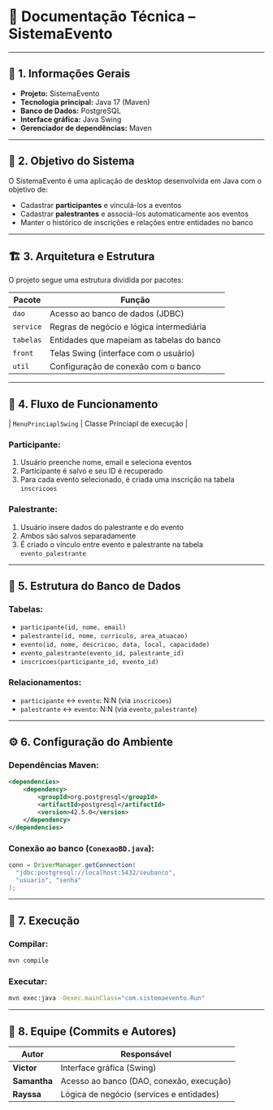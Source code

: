 # 📘 Documentação Técnica – SistemaEvento

---

## 📌 1. Informações Gerais

- **Projeto:** SistemaEvento
- **Tecnologia principal:** Java 17 (Maven)
- **Banco de Dados:** PostgreSQL
- **Interface gráfica:** Java Swing
- **Gerenciador de dependências:** Maven

---

## 🎯 2. Objetivo do Sistema

O SistemaEvento é uma aplicação de desktop desenvolvida em Java com o objetivo de:

- Cadastrar **participantes** e vinculá-los a eventos
- Cadastrar **palestrantes** e associá-los automaticamente aos eventos
- Manter o histórico de inscrições e relações entre entidades no banco

---

## 🏗️ 3. Arquitetura e Estrutura

O projeto segue uma estrutura dividida por pacotes:

| Pacote | Função |
|--------|--------|
| `dao` | Acesso ao banco de dados (JDBC) |
| `service` | Regras de negócio e lógica intermediária |
| `tabelas` | Entidades que mapeiam as tabelas do banco |
| `front` | Telas Swing (interface com o usuário) |
| `util` | Configuração de conexão com o banco |

---

## 🔄 4. Fluxo de Funcionamento

| `MenuPrinciaplSwing` | Classe Princiapl de execução |

### Participante:
1. Usuário preenche nome, email e seleciona eventos
2. Participante é salvo e seu ID é recuperado
3. Para cada evento selecionado, é criada uma inscrição na tabela `inscricoes`

### Palestrante:
1. Usuário insere dados do palestrante e do evento
2. Ambos são salvos separadamente
3. É criado o vínculo entre evento e palestrante na tabela `evento_palestrante`

---

## 🧩 5. Estrutura do Banco de Dados

### Tabelas:

- `participante(id, nome, email)`
- `palestrante(id, nome, curriculo, area_atuacao)`
- `evento(id, nome, descricao, data, local, capacidade)`
- `evento_palestrante(evento_id, palestrante_id)`
- `inscricoes(participante_id, evento_id)`

### Relacionamentos:

- `participante` ↔ `evento`: N:N (via `inscricoes`)
- `palestrante` ↔ `evento`: N:N (via `evento_palestrante`)

---

## ⚙️ 6. Configuração do Ambiente

### Dependências Maven:

```xml
<dependencies>
    <dependency>
        <groupId>org.postgresql</groupId>
        <artifactId>postgresql</artifactId>
        <version>42.5.0</version>
    </dependency>
</dependencies>
```

### Conexão ao banco (`ConexaoBD.java`):

```java
conn = DriverManager.getConnection(
  "jdbc:postgresql://localhost:5432/seubanco",
  "usuario", "senha"
);
```

---

## 🧪 7. Execução

### Compilar:
```bash
mvn compile
```

### Executar:
```bash
mvn exec:java -Dexec.mainClass="com.sistemaevento.Run"
```

---

## 👥 8. Equipe (Commits e Autores)

| Autor     | Responsável |
|-----------|-------------|
| **Victor**   | Interface gráfica (Swing) |
| **Samantha** | Acesso ao banco (DAO, conexão, execução) |
| **Rayssa**   | Lógica de negócio (services e entidades) |
